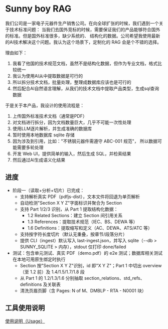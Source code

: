 Sunny boy RAG
=====

我们公司是一家电子元器件生产销售公司。在向全球扩张的时候，我们遇到一个关于技术标准问题：
当我们去国外竞标的时候，需要保证我们的产品能够符合国外的标准。但是国外标准很多，缺少系统的、
结构化的数据。公司希望我使用最新的AI技术解决这个问题。我认为这个场景下，定制化的 RAG
会是个不错的选择。

理由如下：

1. 我看了他国的技术规范文档，虽然不是结构化数据，但作为专业文档，格式比较统一
2. 我认为使用AI从中提取数据是可行的
3. 所以拆分技术文档，批量处理，整理成数据库应该也是可行的
4. 然后配合AI自然语言理解，从我们的技术文档中提取产品类型，生成sql查询数据

于是关于本产品，我设计的使用流程是：

1. 上传国外标准技术文档（通常是PDF）
2. 对文档进行拆分，因为文档数量巨大，几乎不可能一次性处理
3. 使用LLM逐片解析，并生成准确的数据库
4. 暂时使用本地数据库 sqlite 存储
5. 因为涉及到引用，比如："不锈钢元器件需遵守 ABC-001 规范"，
   所以数据可能需要多轮处理
6. 开发 Web UI，提供简单的输入，然后生成 SQL，并检索结果
7. 然后通过AI生成语义化结果

进度
---

- 阶段一（读取+分析+切片）已完成：
  - 支持解析真实 PDF（pdfjs-dist），文本文件将回退为单页解析
  - 自动检测"Section X Y Z"字面标识并聚合为 Section
  - 支持 Part 1/2/3 识别，从 Part 1 提取结构化数据：
    - 1.2 Related Sections：建立 Section 间引用关系
    - 1.3 References：提取技术规范（IEC、BS、DEWA 等）
    - 1.6 Definitions：提取缩写和定义（AC、DEWA、ATS/ATC 等）
  - 支持按字符长度切片（默认无重叠，按章节/段落分片）
  - 提供 CLI（ingest）默认写入 last-ingest.json，并写入 sqlite（--db > SUNNY_SQLITE > 内存），stdout 仅打印 done/failed
- 测试：包含单元测试、真实 PDF（demo.pdf）的 e2e 测试；数据库相关测试在本地可用原生绑定时执行
  - Section 按"Section X Y Z"识别，id 即"X Y Z"；Part 1 中切出 overview（至 1.2 前）及 1.4/1.5/1.7/1.8 段
  - 从 Part 1 的 1.2/1.3/1.6 分别抽取 section_relations、std_refs、definitions 及关联表
  - 清洗页眉页脚（含 Pages: N of M、DMBLP - RTA - N0001 块）



工具使用说明
---

[使用说明（Usage）](docs/usage.md)
